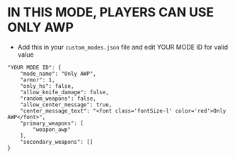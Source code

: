 <h1>IN THIS MODE, PLAYERS CAN USE ONLY AWP</h1>

- Add this in your `custom_modes.json` file and edit YOUR MODE ID for valid value
```
"YOUR MODE ID": {
    "mode_name": "Only AWP",
    "armor": 1,
    "only_hs": false,
    "allow_knife_damage": false,
    "random_weapons": false,
    "allow_center_message": true,
    "center_message_text": "<font class='fontSize-l' color='red'>Only AWP</font>",
    "primary_weapons": [
        "weapon_awp"
    ],
    "secondary_weapons": []
}
```
